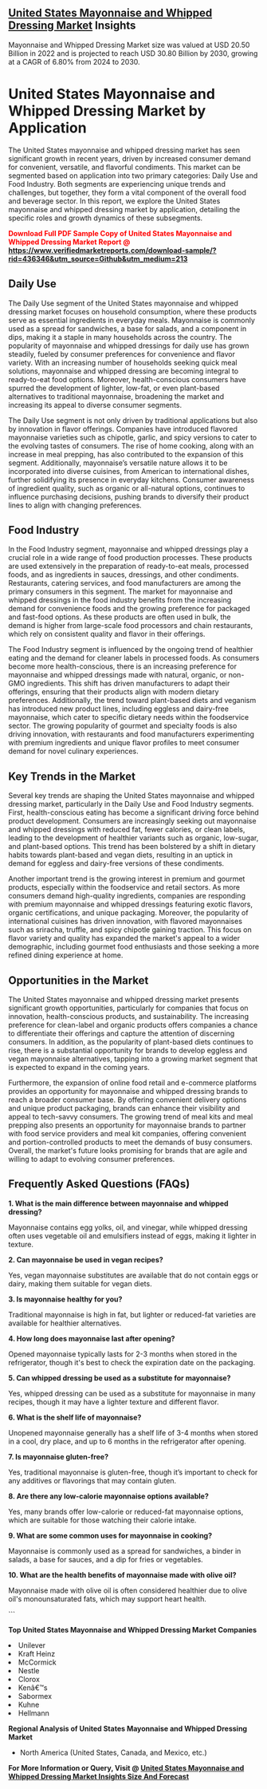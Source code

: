 <h2><a href="https://www.verifiedmarketreports.com/download-sample/?rid=436346&amp;utm_source=Github&amp;utm_medium=213" target="_blank">United States Mayonnaise and Whipped Dressing Market</a> Insights</h2><p>Mayonnaise and Whipped Dressing Market size was valued at USD 20.50 Billion in 2022 and is projected to reach USD 30.80 Billion by 2030, growing at a CAGR of 6.80% from 2024 to 2030.</p><p><h1>United States Mayonnaise and Whipped Dressing Market by Application</h1><p>The United States mayonnaise and whipped dressing market has seen significant growth in recent years, driven by increased consumer demand for convenient, versatile, and flavorful condiments. This market can be segmented based on application into two primary categories: Daily Use and Food Industry. Both segments are experiencing unique trends and challenges, but together, they form a vital component of the overall food and beverage sector. In this report, we explore the United States mayonnaise and whipped dressing market by application, detailing the specific roles and growth dynamics of these subsegments.</p><p><b><p><span class=""><span style="color: #ff0000;"><strong>Download Full PDF Sample Copy of United States Mayonnaise and Whipped Dressing Market Report</strong> @ </span><a href="https://www.verifiedmarketreports.com/download-sample/?rid=436346&amp;utm_source=Github&amp;utm_medium=213" target="_blank">https://www.verifiedmarketreports.com/download-sample/?rid=436346&amp;utm_source=Github&amp;utm_medium=213</a></span></p></b></p><h2>Daily Use</h2><p>The Daily Use segment of the United States mayonnaise and whipped dressing market focuses on household consumption, where these products serve as essential ingredients in everyday meals. Mayonnaise is commonly used as a spread for sandwiches, a base for salads, and a component in dips, making it a staple in many households across the country. The popularity of mayonnaise and whipped dressings for daily use has grown steadily, fueled by consumer preferences for convenience and flavor variety. With an increasing number of households seeking quick meal solutions, mayonnaise and whipped dressing are becoming integral to ready-to-eat food options. Moreover, health-conscious consumers have spurred the development of lighter, low-fat, or even plant-based alternatives to traditional mayonnaise, broadening the market and increasing its appeal to diverse consumer segments.</p><p>The Daily Use segment is not only driven by traditional applications but also by innovation in flavor offerings. Companies have introduced flavored mayonnaise varieties such as chipotle, garlic, and spicy versions to cater to the evolving tastes of consumers. The rise of home cooking, along with an increase in meal prepping, has also contributed to the expansion of this segment. Additionally, mayonnaise’s versatile nature allows it to be incorporated into diverse cuisines, from American to international dishes, further solidifying its presence in everyday kitchens. Consumer awareness of ingredient quality, such as organic or all-natural options, continues to influence purchasing decisions, pushing brands to diversify their product lines to align with changing preferences.</p><h2>Food Industry</h2><p>In the Food Industry segment, mayonnaise and whipped dressings play a crucial role in a wide range of food production processes. These products are used extensively in the preparation of ready-to-eat meals, processed foods, and as ingredients in sauces, dressings, and other condiments. Restaurants, catering services, and food manufacturers are among the primary consumers in this segment. The market for mayonnaise and whipped dressings in the food industry benefits from the increasing demand for convenience foods and the growing preference for packaged and fast-food options. As these products are often used in bulk, the demand is higher from large-scale food processors and chain restaurants, which rely on consistent quality and flavor in their offerings.</p><p>The Food Industry segment is influenced by the ongoing trend of healthier eating and the demand for cleaner labels in processed foods. As consumers become more health-conscious, there is an increasing preference for mayonnaise and whipped dressings made with natural, organic, or non-GMO ingredients. This shift has driven manufacturers to adapt their offerings, ensuring that their products align with modern dietary preferences. Additionally, the trend toward plant-based diets and veganism has introduced new product lines, including eggless and dairy-free mayonnaise, which cater to specific dietary needs within the foodservice sector. The growing popularity of gourmet and specialty foods is also driving innovation, with restaurants and food manufacturers experimenting with premium ingredients and unique flavor profiles to meet consumer demand for novel culinary experiences.</p><h2>Key Trends in the Market</h2><p>Several key trends are shaping the United States mayonnaise and whipped dressing market, particularly in the Daily Use and Food Industry segments. First, health-conscious eating has become a significant driving force behind product development. Consumers are increasingly seeking out mayonnaise and whipped dressings with reduced fat, fewer calories, or clean labels, leading to the development of healthier variants such as organic, low-sugar, and plant-based options. This trend has been bolstered by a shift in dietary habits towards plant-based and vegan diets, resulting in an uptick in demand for eggless and dairy-free versions of these condiments.</p><p>Another important trend is the growing interest in premium and gourmet products, especially within the foodservice and retail sectors. As more consumers demand high-quality ingredients, companies are responding with premium mayonnaise and whipped dressings featuring exotic flavors, organic certifications, and unique packaging. Moreover, the popularity of international cuisines has driven innovation, with flavored mayonnaises such as sriracha, truffle, and spicy chipotle gaining traction. This focus on flavor variety and quality has expanded the market's appeal to a wider demographic, including gourmet food enthusiasts and those seeking a more refined dining experience at home.</p><h2>Opportunities in the Market</h2><p>The United States mayonnaise and whipped dressing market presents significant growth opportunities, particularly for companies that focus on innovation, health-conscious products, and sustainability. The increasing preference for clean-label and organic products offers companies a chance to differentiate their offerings and capture the attention of discerning consumers. In addition, as the popularity of plant-based diets continues to rise, there is a substantial opportunity for brands to develop eggless and vegan mayonnaise alternatives, tapping into a growing market segment that is expected to expand in the coming years.</p><p>Furthermore, the expansion of online food retail and e-commerce platforms provides an opportunity for mayonnaise and whipped dressing brands to reach a broader consumer base. By offering convenient delivery options and unique product packaging, brands can enhance their visibility and appeal to tech-savvy consumers. The growing trend of meal kits and meal prepping also presents an opportunity for mayonnaise brands to partner with food service providers and meal kit companies, offering convenient and portion-controlled products to meet the demands of busy consumers. Overall, the market's future looks promising for brands that are agile and willing to adapt to evolving consumer preferences.</p><h2>Frequently Asked Questions (FAQs)</h2><p><b>1. What is the main difference between mayonnaise and whipped dressing?</b></p><p>Mayonnaise contains egg yolks, oil, and vinegar, while whipped dressing often uses vegetable oil and emulsifiers instead of eggs, making it lighter in texture.</p><p><b>2. Can mayonnaise be used in vegan recipes?</b></p><p>Yes, vegan mayonnaise substitutes are available that do not contain eggs or dairy, making them suitable for vegan diets.</p><p><b>3. Is mayonnaise healthy for you?</b></p><p>Traditional mayonnaise is high in fat, but lighter or reduced-fat varieties are available for healthier alternatives.</p><p><b>4. How long does mayonnaise last after opening?</b></p><p>Opened mayonnaise typically lasts for 2-3 months when stored in the refrigerator, though it's best to check the expiration date on the packaging.</p><p><b>5. Can whipped dressing be used as a substitute for mayonnaise?</b></p><p>Yes, whipped dressing can be used as a substitute for mayonnaise in many recipes, though it may have a lighter texture and different flavor.</p><p><b>6. What is the shelf life of mayonnaise?</b></p><p>Unopened mayonnaise generally has a shelf life of 3-4 months when stored in a cool, dry place, and up to 6 months in the refrigerator after opening.</p><p><b>7. Is mayonnaise gluten-free?</b></p><p>Yes, traditional mayonnaise is gluten-free, though it’s important to check for any additives or flavorings that may contain gluten.</p><p><b>8. Are there any low-calorie mayonnaise options available?</b></p><p>Yes, many brands offer low-calorie or reduced-fat mayonnaise options, which are suitable for those watching their calorie intake.</p><p><b>9. What are some common uses for mayonnaise in cooking?</b></p><p>Mayonnaise is commonly used as a spread for sandwiches, a binder in salads, a base for sauces, and a dip for fries or vegetables.</p><p><b>10. What are the health benefits of mayonnaise made with olive oil?</b></p><p>Mayonnaise made with olive oil is often considered healthier due to olive oil's monounsaturated fats, which may support heart health.</p>```</p><p><strong>Top United States Mayonnaise and Whipped Dressing Market Companies</strong></p><div data-test-id=""><p><li>Unilever</li><li> Kraft Heinz</li><li> McCormick</li><li> Nestle</li><li> Clorox</li><li> Kenâ€™s</li><li> Sabormex</li><li> Kuhne</li><li> Hellmann</li></p><div><strong>Regional Analysis of&nbsp;United States Mayonnaise and Whipped Dressing Market</strong></div><ul><li dir="ltr"><p dir="ltr">North America&nbsp;(United States, Canada, and Mexico, etc.)</p></li></ul><p><strong>For More Information or Query, Visit @&nbsp;</strong><strong><a href="https://www.verifiedmarketreports.com/product/mayonnaise-and-whipped-dressing-market/?utm_source=Github&amp;utm_medium=213" target="_blank">United States Mayonnaise and Whipped Dressing Market Insights Size And Forecast</a></strong></p></div>
